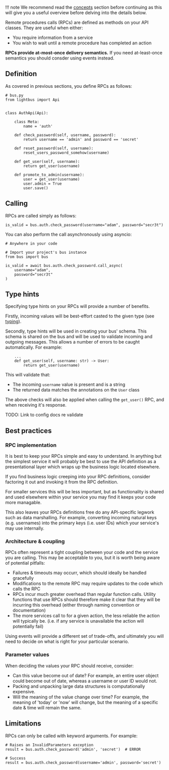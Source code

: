 !!! note
    We recommend read the [concepts](concepts.md) section before continuing
    as this will give you a useful overview before delving into the details
    below.

Remote procedures calls (RPCs) are defined as methods on your API
classes. They are useful when either:

* You require information from a service
* You wish to wait until a remote procedure has completed an action

**RPCs provide at-most-once delivery semantics.** If you need
at-least-once semantics you should consder using events instead.

## Definition

As covered in previous sections, you define RPCs as follows:

```python3
# bus.py
from lightbus import Api


class AuthApi(Api):

    class Meta:
        name = 'auth'

    def check_password(self, username, password):
        return username == 'admin' and password == 'secret'

    def reset_password(self, username):
        reset_users_password_somehow(username)

    def get_user(self, username):
        return get_user(username)

    def promote_to_admin(username):
        user = get_user(username)
        user.admin = True
        user.save()
```

## Calling

RPCs are called simply as follows:

```python3
is_valid = bus.auth.check_password(username="adam", password="secr3t")
```

You can also perform the call asynchronously using asyncio:

```python3
# Anywhere in your code

# Import your project's bus instance
from bus import bus

is_valid = await bus.auth.check_password.call_async(
    username="adam",
    password="secr3t"
)
```

## Type hints

Specifying type hints on your RPCs will provide a number of benefits.

Firstly, incoming values will be best-effort casted to the given type
(see [typing](typing.md)).

Secondly, type hints will be used in creating your bus' schema. This
schema is shared on the bus and will be used to validate incoming
and outgoing messages. This allows a number of errors to be caught
automatically. For example:

```python3
    ...
    def get_user(self, username: str) -> User:
        return get_user(username)
```

This will validate that:

* The incoming `username` value is present and is a string
* The returned data matches the annotations on the `User` class

The above checks will also be applied when calling the `get_user()`
RPC, and when receiving it's response.

TODO: Link to config docs re validate

## Best practices

### RPC implementation

It is best to keep your RPCs simple and easy to understand.
In anything but the simplest service it will probably be best to
use the API definition as a presentational layer which wraps up
the business logic located elsewhere.

If you find business logic creeping into your RPC definitions,
consider factoring it out and invoking it from the RPC definition.

For smaller services this will be less important, but as functionality
is shared and used elsewhere within your service you may find it keeps
your code more managable.

This also leaves your RPCs definitions free do any API-specific
legwork such as data marshalling. For example, converting incoming natural keys
(e.g. usernames) into the primary keys (i.e. user IDs) which your
service's may use internally.

### Architecture & coupling

RPCs often represent a tight coupling between your code and the
service you are calling. This may be acceptable to you, but it is
worth being aware of potential pitfalls:

* Failures & timeouts may occurr, which should ideally be
  handled gracefully
* Modifications to the remote RPC may require updates to the
  code which calls the RPC
* RPCs incur much greater overhead than regular function calls.
  Utility functions that use RPCs should therefore make it clear
  that they will be incurring this overhead (either through
  naming convention or documentation)
* The more services call to for a given action, the less
  reliable the action will typically be. (i.e. if any service is
  unavailable the action will potentially fail)

Using events will provide a different set of trade-offs, and
ultimately you will need to decide on what is right for
your particular scenario.

### Parameter values

When deciding the values your RPC should receive, consider:

* Can this value become out of date? For example, an entire user object
  could become out of date, whereas a username or user ID would not.
* Packing and unpacking large data structures is computationally expensive.
* Will the meaning of the value change over time? For example, the meaning of 'today' or
  'now' will change, but the meaning of a specific date & time will remain the same.

## Limitations

RPCs can only be called with keyword arguments. For example:

```python3
# Raises an InvalidParameters exception
result = bus.auth.check_password('admin', 'secret')  # ERROR

# Success
result = bus.auth.check_password(username='admin', password='secret')
```

